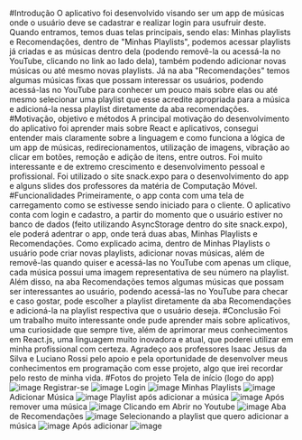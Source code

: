#Introdução
O aplicativo foi desenvolvido visando ser um app de músicas onde o usuário deve se cadastrar e realizar login para usufruir deste. Quando entramos, temos duas telas principais, sendo elas: Minhas playlists e Recomendações, dentro de "Minhas Playlists", podemos acessar playlists já criadas e as músicas dentro dela (podendo removê-la ou acessá-la no YouTube, clicando no link ao lado dela), também podendo adicionar novas músicas ou até mesmo novas playlists. Já na aba "Recomendações" temos algumas músicas fixas que possam interessar os usuários, podendo acessá-las no YouTube para conhecer um pouco mais sobre elas ou até mesmo selecionar uma playlist que esse acredite apropriada para a música e adicioná-la nessa playlist diretamente da aba recomendações.
#Motivação, objetivo e métodos
A principal motivação do desenvolvimento do aplicativo foi aprender mais sobre React e aplicativos, consegui entender mais claramente sobre a linguagem e como funciona a lógica de um app de músicas, redirecionamentos, utilização de imagens, vibração ao clicar em botões, remoção e adição de itens, entre outros. Foi muito interessante e de extremo crescimento e desenvolvimento pessoal e profissional.
Foi utilizado o site snack.expo para o desenvolvimento do app e alguns slides dos professores da matéria de Computação Móvel.
#Funcionalidades
Primeiramente, o app conta com uma tela de carregamento como se estivesse sendo iniciado para o cliente.
O aplicativo conta com login e cadastro, a partir do momento que o usuário estiver no banco de dados (feito utilizando AsyncStorage dentro do site snack.expo), ele poderá adentrar o app, onde terá duas abas, Minhas Playlists e Recomendações. Como explicado acima, dentro de Minhas Playlists o usuário pode criar novas playlists, adicionar novas músicas, além de removê-las quando quiser e acessá-las no YouTube com apenas um clique, cada música possui uma imagem representativa de seu número na playlist. Além disso, na aba Recomendações temos algumas músicas que possam ser interessantes ao usuário, podendo acessá-las no YouTube para checar e caso gostar, pode escolher a playlist diretamente da aba Recomendações e adicioná-la na playlist respectiva que o usuário deseja.
#Conclusão
Foi um trabalho muito interessante onde pude aprender mais sobre aplicativos, uma curiosidade que sempre tive, além de aprimorar meus conhecimentos em React.js, uma linguagem muito inovadora e atual, que poderei utilizar em minha profissional com certeza. Agradeço aos professores Isaac Jesus da Silva e Luciano Rossi pelo apoio e pela oportunidade de desenvolver meus conhecimentos em programação com esse projeto, algo que irei recordar pelo resto de minha vida.
#Fotos do projeto
Tela de início (logo do app)
![image](https://github.com/user-attachments/assets/84014312-bacb-4fd1-b35a-7211a2d8ae8f)
Registrar-se
![image](https://github.com/user-attachments/assets/37470aee-c749-4178-b697-699f256fbbab)
Login
![image](https://github.com/user-attachments/assets/0ad23a5d-972c-4e5b-8f28-655305ca4d5b)
Minhas Playlists
![image](https://github.com/user-attachments/assets/b6e2ccd5-0bac-4e89-9125-e954e56ffa2d)
Adicionar Música
![image](https://github.com/user-attachments/assets/def75cc5-acb7-481d-84a9-aec96d5c3e34)
Playlist após adicionar a música
![image](https://github.com/user-attachments/assets/8778e1f1-8008-4842-8269-9d928173cadf)
Após remover uma música
![image](https://github.com/user-attachments/assets/460b9c2a-2903-43fc-9394-ddd14e72500e)
Clicando em Abrir no Youtube
![image](https://github.com/user-attachments/assets/187fd818-2294-49ce-9302-1017a7951045)
Aba de Recomendações
![image](https://github.com/user-attachments/assets/1f259bdf-b216-4bbf-95e7-2376bf72c93c)
Selecionando a playlist que quero adicionar a música
![image](https://github.com/user-attachments/assets/005ed02b-b78a-42c4-9b3d-f1f0476f2c46)
Após adicionar
![image](https://github.com/user-attachments/assets/20adcfe4-c36b-46d8-b922-64ccb6bf8d52)




